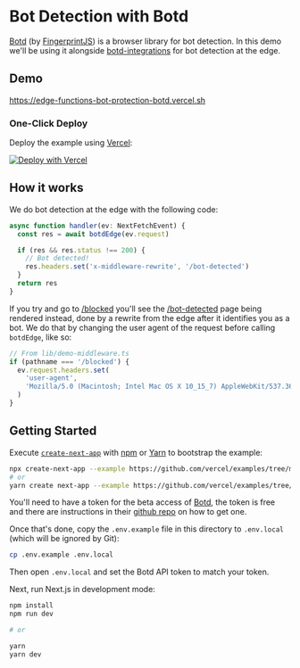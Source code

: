 # Bot Detection with Botd

[Botd](https://github.com/fingerprintjs/botd) (by [FingerprintJS](https://fingerprintjs.com/)) is a browser library for bot detection. In this demo we'll be using it alongside [botd-integrations](https://github.com/fingerprintjs/botd-integrations) for bot detection at the edge.

## Demo

https://edge-functions-bot-protection-botd.vercel.sh

### One-Click Deploy

Deploy the example using [Vercel](https://vercel.com?utm_source=github&utm_medium=readme):

[![Deploy with Vercel](https://vercel.com/button)](https://vercel.com/new/clone?repository-url=https://github.com/vercel/examples/tree/main/edge-functions/bot-protection-botd&env=NEXT_PUBLIC_BOTD_API_TOKEN&project-name=bot-protection-botd&repo-name=bot-protection-botd)

## How it works

We do bot detection at the edge with the following code:

```ts
async function handler(ev: NextFetchEvent) {
  const res = await botdEdge(ev.request)

  if (res && res.status !== 200) {
    // Bot detected!
    res.headers.set('x-middleware-rewrite', '/bot-detected')
  }
  return res
}
```

If you try and go to [/blocked](https://botd.vercel.sh/blocked) you'll see the [/bot-detected](pages/bot-detected.tsx) page being rendered instead, done by a rewrite from the edge after it identifies you as a bot. We do that by changing the user agent of the request before calling `botdEdge`, like so:

```ts
// From lib/demo-middleware.ts
if (pathname === '/blocked') {
  ev.request.headers.set(
    'user-agent',
    'Mozilla/5.0 (Macintosh; Intel Mac OS X 10_15_7) AppleWebKit/537.36 (KHTML, like Gecko) HeadlessChrome/90.0.4430.93 Safari/537.36'
  )
}
```

## Getting Started

Execute [`create-next-app`](https://github.com/vercel/next.js/tree/canary/packages/create-next-app) with [npm](https://docs.npmjs.com/cli/init) or [Yarn](https://yarnpkg.com/lang/en/docs/cli/create/) to bootstrap the example:

```bash
npx create-next-app --example https://github.com/vercel/examples/tree/main/edge-functions/bot-protection-botd bot-protection-botd
# or
yarn create next-app --example https://github.com/vercel/examples/tree/main/edge-functions/bot-protection-botd bot-protection-botd
```

You'll need to have a token for the beta access of [Botd](https://github.com/fingerprintjs/botd), the token is free and there are instructions in their [github repo](https://github.com/fingerprintjs/botd) on how to get one.

Once that's done, copy the `.env.example` file in this directory to `.env.local` (which will be ignored by Git):

```bash
cp .env.example .env.local
```

Then open `.env.local` and set the Botd API token to match your token.

Next, run Next.js in development mode:

```bash
npm install
npm run dev

# or

yarn
yarn dev
```
